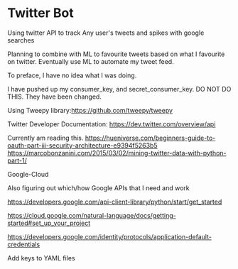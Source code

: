 # Twitter Bot
Using twitter API to track Any user's tweets and spikes with google searches

Planning to combine with ML to favourite tweets based on what I favourite on twitter.
Eventually use ML to automate my tweet feed.

To preface, I have no idea what I was doing.

I have pushed up my consumer_key, and secret_consumer_key.
DO NOT DO THIS.
They have been changed.

Using Tweepy library:https://github.com/tweepy/tweepy

Twitter Developer Documentation: https://dev.twitter.com/overview/api

Currently am reading this.
https://hueniverse.com/beginners-guide-to-oauth-part-iii-security-architecture-e9394f5263b5
https://marcobonzanini.com/2015/03/02/mining-twitter-data-with-python-part-1/


Google-Cloud

Also figuring out which/how Google APIs that I need and work

https://developers.google.com/api-client-library/python/start/get_started

https://cloud.google.com/natural-language/docs/getting-started#set_up_your_project

https://developers.google.com/identity/protocols/application-default-credentials

Add keys to YAML files
